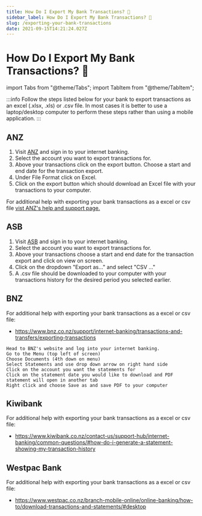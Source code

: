 ```yaml
---
title: How Do I Export My Bank Transactions? 📁
sidebar_label: How Do I Export My Bank Transactions? 📁
slug: /exporting-your-bank-transactions
date: 2021-09-15T14:21:24.027Z
---
```


# How Do I Export My Bank Transactions? 📁

import Tabs from "@theme/Tabs";
import TabItem from "@theme/TabItem";

:::info
Follow the steps listed below for your bank to export transactions as an excel (.xlsx, .xls) or .csv file. In most cases it is better to use a laptop/desktop computer to perform these steps rather than using a mobile application.
:::

<Tabs>
  <TabItem value="anz" label="ANZ" default>
    <h2>ANZ</h2> 
    <ol>
      <li>Visit <a href="https://anz.co.nz">ANZ</a> and sign in to your internet banking.</li>
      <li>Select the account you want to export transactions for.</li>
      <li>Above your transactions click on the export button. Choose a start and end date for the transaction export. </li>
      <li>Under File Format click on Excel.</li>
      <li>Click on the export button which should download an Excel file with your transactions to your computer.</li>
    </ol>
     <p>For additional help with exporting your bank transactions as a excel or csv file <a href="https://help.anz.co.nz/app/answers/detail/a_id/767/~/exporting-transaction-history">vist ANZ's help and support page.</a></p>
  
  </TabItem>
  <TabItem value="asb" label="ASB">
<h2>ASB</h2>
<ol>
<li>Visit <a href="https://asb.co.nz">ASB</a> and sign in to your internet banking.</li>
<li>Select the account you want to export transactions for.</li>
 <li>Above your transactions choose a start and end date for the transaction export and click on view on screen. </li>
<li>Click on the dropdown "Export as..." and select "CSV ..." </li>
<li>A .csv file should be downloaded to your computer with your transactions history for the desired period you selected earlier.</li>
</ol>

  </TabItem>
<TabItem value="bnz" label="BNZ">
    <h2>BNZ</h2>
     <p>For additional help with exporting your bank transactions as a excel or csv file:</p>
         <ul>
        <li>
    <a href="https://www.bnz.co.nz/support/internet-banking/transactions-and-transfers/exporting-transactions">https://www.bnz.co.nz/support/internet-banking/transactions-and-transfers/exporting-transactions</a>
    </li>
    </ul>

    
    Head to BNZ's website and log into your internet banking.
    Go to the Menu (top left of screen)
    Choose Documents (4th down on menu)
    Select Statements and use drop down arrow on right hand side
    Click on the account you want the statements for
    Click on the statement date you would like to download and PDF statement will open in another tab
    Right click and choose Save as and save PDF to your computer




  </TabItem>
  <TabItem value="kiwibank" label="Kiwibank">
        <h2>Kiwibank</h2>
     <p>For additional help with exporting your bank transactions as a excel or csv file:</p>
         <ul>
        <li>
        <a href="https://www.kiwibank.co.nz/contact-us/support-hub/internet-banking/common-questions/#how-do-i-generate-a-statement-showing-my-transaction-history">https://www.kiwibank.co.nz/contact-us/support-hub/internet-banking/common-questions/#how-do-i-generate-a-statement-showing-my-transaction-history</a> 
      </li>
      </ul>
    </TabItem>
<TabItem value="westpac" label="Westpac">
   <h2>Westpac Bank</h2>
     <p>For additional help with exporting your bank transactions as a excel or csv file:</p>
         <ul>
        <li>
    <a href="https://www.westpac.co.nz/branch-mobile-online/online-banking/how-to/download-transactions-and-statements/#desktop">
  https://www.westpac.co.nz/branch-mobile-online/online-banking/how-to/download-transactions-and-statements/#desktop
    </a>
    </li>
    </ul>
  </TabItem>
  </Tabs>

<!--
### File formats that we use (.xls, .xlsx preferred) or .csv formats.

Please only export to one of the following formats:

1. .xls
2. .xlsx
3. .csv

If you need free software to work with these files then visit TODO.



### What if i'm using Apple Numbers?

If you are using Apple Numbers then you must either **export the spreadsheet as .xls OR .xlsx OR .csv file formats.**

* [Video Tutorial: Convert an Apple Numbers File to Microsoft Excel using Numbers on macOS](https://youtu.be/VXr6zBATvzE?t=10)

Alternatively you can convert a .numbers file to .xlsx using [icloud.com](https://icloud.com) online for free (you need to have an apple account).

* [Instructions: Convert a .numbers file to ".xlsx" using icloud.com](https://support.apple.com/en-us/HT205391#numbersforicloud) -->
